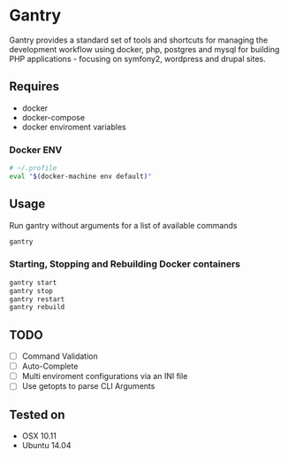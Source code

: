 # Gantry

Gantry provides a standard set of tools and shortcuts for managing the development workflow using docker, php, postgres and mysql for 
building PHP applications - focusing on symfony2, wordpress and drupal sites. 

## Requires

* docker
* docker-compose
* docker enviroment variables

### Docker ENV

```sh
# ~/.profile
eval "$(docker-machine env default)"
```

## Usage

Run gantry without arguments for a list of available commands
```sh
gantry
```

### Starting, Stopping and Rebuilding Docker containers
```sh
gantry start
gantry stop
gantry restart
gantry rebuild
```

## TODO
- [ ] Command Validation
- [ ] Auto-Complete
- [ ] Multi enviroment configurations via an INI file
- [ ] Use getopts to parse CLI Arguments

## Tested on

* OSX 10.11
* Ubuntu 14.04


